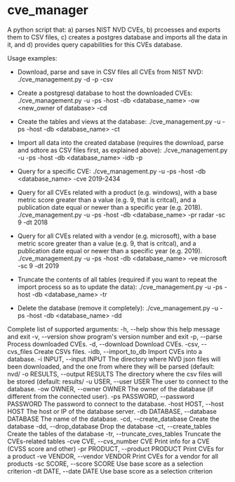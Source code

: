 # cve_manager
A python script that:
  a) parses NIST NVD CVEs, 
  b) prcoesses and exports them to CSV files, 
  c) creates a postgres database and imports all the data in it, and
  d) provides query capabilities for this CVEs database.

Usage examples: 
- Download, parse and save in CSV files all CVEs from NIST NVD:
  ./cve_management.py -d -p -csv
  
- Create a postgresql database to host the downloaded CVEs:
  ./cve_management.py -u <myuser> -ps <mypassword> -host <hostname or IP> -db <database_name> -ow <new_owner of database> -cd

- Create the tables and views at the database:
  ./cve_management.py -u <myuser> -ps <mypassword> -host <hostname or IP> -db <database_name> -ct

- Import all data into the created database (requires the download, parse and sdtore as CSV files first, as explained above):
  ./cve_management.py -u <myuser> -ps <mypassword> -host <hostname or IP> -db <database_name> -idb -p

- Query for a specific CVE:
  ./cve_management.py -u <myuser> -ps <mypassword> -host <hostname or IP> -db <database_name> -cve 2019-2434
    
- Query for all CVEs related with a product (e.g. windows), with a base metric score greater than a value (e.g. 9, that is critcal), and a publication date equal or newer than a specific year (e.g. 2018).
  ./cve_management.py -u <myuser> -ps <mypassword> -host <hostname or IP> -db <database_name> -pr radar -sc 9 -dt 2018
  
- Query for all CVEs related with a vendor (e.g. microsoft), with a base metric score greater than a value (e.g. 9, that is critcal), and a publication date equal or newer than a specific year (e.g. 2019).
  ./cve_management.py -u <myuser> -ps <mypassword> -host <hostname or IP> -db <database_name> -ve microsoft -sc 9 -dt 2019
  
- Truncate the contents of all tables (required if you want to repeat the import process so as to update the data): 
  ./cve_management.py -u <myuser> -ps <mypassword> -host <hostname or IP> -db <database_name> -tr
  
- Delete the database (remove it completely):
  ./cve_management.py -u <myuser> -ps <mypassword> -host <hostname or IP> -db <database_name> -dd

Complete list of supported arguments:
  -h, --help            show this help message and exit
  -v, --version         show program's version number and exit
  -p, --parse           Process downloaded CVEs.
  -d, --download        Download CVEs.
  -csv, --cvs_files     Create CSVs files.
  -idb, --import_to_db  Import CVEs into a database.
  -i INPUT, --input INPUT
                        The directory where NVD json files will been
                        downloaded, and the one from where they will be parsed
                        (default: nvd/
  -o RESULTS, --output RESULTS
                        The directory where the csv files will be stored
                        (default: results/
  -u USER, --user USER  The user to connect to the database.
  -ow OWNER, --owner OWNER
                        The owner of the database (if different from the
                        connected user).
  -ps PASSWORD, --password PASSWORD
                        The password to connect to the database.
  -host HOST, --host HOST
                        The host or IP of the database server.
  -db DATABASE, --database DATABASE
                        The name of the database.
  -cd, --create_database
                        Create the database
  -dd, --drop_database  Drop the database
  -ct, --create_tables  Create the tables of the database
  -tr, --truncate_cves_tables
                        Truncate the CVEs-related tables
  -cve CVE, --cvs_number CVE
                        Print info for a CVE (CVSS score and other)
  -pr PRODUCT, --product PRODUCT
                        Print CVEs for a product
  -ve VENDOR, --vendor VENDOR
                        Print CVEs for a vendor for all products
  -sc SCORE, --score SCORE
                        Use base score as a selection criterion
  -dt DATE, --date DATE
                        Use base score as a selection criterion
